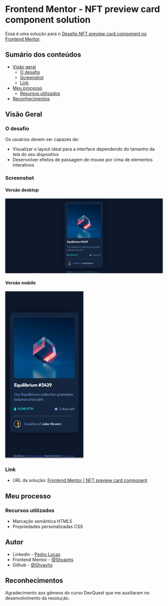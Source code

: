 # Frontend Mentor - NFT preview card component solution

Essa é uma solução para o [Desafio NFT preview card component no Frontend Mentor](https://www.frontendmentor.io/challenges/bento-grid-RMydElrlOj). 

## Sumário dos conteúdos

- [Visão geral](#visão-geral)
  - [O desafio](#o-desafio)
  - [Screenshot](#screenshot)
  - [Link](#link)
- [Meu processo](#meu-processo)
  - [Resursos utilizados](#recursos-utilizados)
- [Reconhecimentos](#reconhecimentos)

## Visão Geral

### O desafio

Os usuários devem ser capazes de:

- Visualizar o layout ideal para a interface dependendo do tamanho da tela do seu dispositivo
- Desenvolver efeitos de passagem de mouse por cima de elementos interativos

### Screenshot

#### Versão desktop
![](./screenshot/screenshot-desktop.png)

#### Versão mobile
![](./screenshot/screenshot-mobile.png)

### Link

- URL da solução: [Frontend Mentor | NFT preview card component](https://shyayhs.github.io/frontend-mentor-nft-preview-card-component/)

## Meu processo

### Recursos utilizados

- Marcação semântica HTML5
- Propriedades personalizadas CSS

## Autor

- Linkedin - [Pedro Lucas](www.linkedin.com/in/pedro-lucas-rocha)
- Frontend Mentor - [@Shyayhs](https://www.frontendmentor.io/profile/Shyayhs)
- Github - [@Shyayhs](https://github.com/Shyayhs)

## Reconhecimentos

Agradecimento aos gêmeos do curso DevQuest que me auxiliaram no desenvolvimento da resolução.